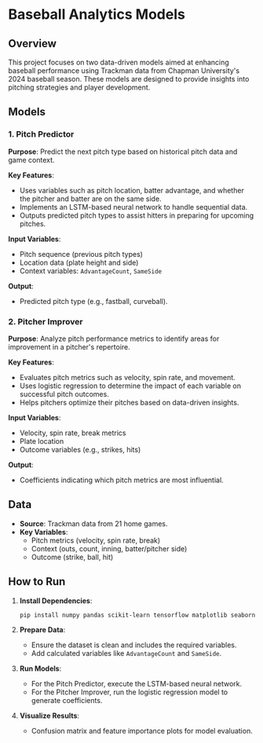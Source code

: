 # Baseball Analytics Models

## Overview
This project focuses on two data-driven models aimed at enhancing baseball performance using Trackman data from Chapman University's 2024 baseball season. These models are designed to provide insights into pitching strategies and player development.

## Models

### 1. Pitch Predictor
**Purpose**: Predict the next pitch type based on historical pitch data and game context.

**Key Features**:
- Uses variables such as pitch location, batter advantage, and whether the pitcher and batter are on the same side.
- Implements an LSTM-based neural network to handle sequential data.
- Outputs predicted pitch types to assist hitters in preparing for upcoming pitches.

**Input Variables**:
- Pitch sequence (previous pitch types)
- Location data (plate height and side)
- Context variables: `AdvantageCount`, `SameSide`

**Output**:
- Predicted pitch type (e.g., fastball, curveball).

### 2. Pitcher Improver
**Purpose**: Analyze pitch performance metrics to identify areas for improvement in a pitcher's repertoire.

**Key Features**:
- Evaluates pitch metrics such as velocity, spin rate, and movement.
- Uses logistic regression to determine the impact of each variable on successful pitch outcomes.
- Helps pitchers optimize their pitches based on data-driven insights.

**Input Variables**:
- Velocity, spin rate, break metrics
- Plate location
- Outcome variables (e.g., strikes, hits)

**Output**:
- Coefficients indicating which pitch metrics are most influential.

## Data
- **Source**: Trackman data from 21 home games.
- **Key Variables**: 
  - Pitch metrics (velocity, spin rate, break)
  - Context (outs, count, inning, batter/pitcher side)
  - Outcome (strike, ball, hit)

## How to Run
1. **Install Dependencies**:
   ```bash
   pip install numpy pandas scikit-learn tensorflow matplotlib seaborn
   ```

2. **Prepare Data**:
   - Ensure the dataset is clean and includes the required variables.
   - Add calculated variables like `AdvantageCount` and `SameSide`.

3. **Run Models**:
   - For the Pitch Predictor, execute the LSTM-based neural network.
   - For the Pitcher Improver, run the logistic regression model to generate coefficients.

4. **Visualize Results**:
   - Confusion matrix and feature importance plots for model evaluation.


